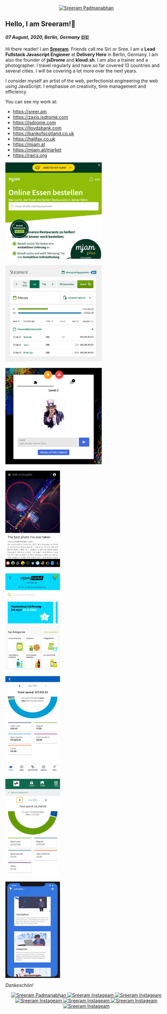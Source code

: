 <p align='center'>
  <a href="https://sreer.am/" target="blank"><img src="https://sreer.am/sections/dev.svg" width="120" alt="Sreeram Padmanabhan" /></a>
</p>

## Hello, I am Sreeram!👋 

#### *07 August, 2020, Berlin, Germany* 🇩🇪
  
Hi there reader! I am [**Sreeram**](https://sreer.am). Friends call me Siri or Sree. I am a **Lead Fullstack Javascript Engineer** at **Delivery Hero** in Berlin, Germany. I am also the founder of **jsDrome** and **kloud.sh**. I am also a trainer and a photographer. I travel regularly and have so far covered 13 countries and several cities. I will be covering a lot more over the next years.

I consider myself an artist of the web, perfectionist engineering the web using JavaScript. I emphasise on creativity, time management and efficiency.

You can see my work at:

- https://sreer.am
- https://zaxis.jsdrome.com
- https://jsdrome.com
- https://lloydsbank.com
- https://bankofscotland.co.uk
- https://halifax.co.uk
- https://mjam.at
- https://mjam.at/market
- https://raics.org


<p style="display: grid; grid-gap: 20px; grid-template-colums: auto auto auto auto; grid-template-rows: auto auto auto auto">
  <img height=300 width=300 src='https://github.com/sreeramofficial/sreeramofficial/blob/main/1.png?raw=false'/>
  <img height=300 width=300 src='https://github.com/sreeramofficial/sreeramofficial/blob/main/4.jpg?raw=false'/>
  <img height=300 width=300 src='https://github.com/sreeramofficial/sreeramofficial/blob/main/9.png?raw=false'/>
  <img height=300 width=170 src='https://github.com/sreeramofficial/sreeramofficial/blob/main/5.png?raw=false'/>
  <img height=300 width=170 src='https://github.com/sreeramofficial/sreeramofficial/blob/main/2.png?raw=false'/>
  <img height=300 width=170 src='https://github.com/sreeramofficial/sreeramofficial/blob/main/6.jpg?raw=false'/>
  <img height=300 width=170 src='https://github.com/sreeramofficial/sreeramofficial/blob/main/7.png?raw=false'/>
  <img height=300 width=170 src='https://github.com/sreeramofficial/sreeramofficial/blob/main/4.png?raw=false'/>
</p>

*Dankeschön!*
<p align='center'>
  <a href="https://www.linkedin.com/in/sreeramofficial/">
    <img alt="Sreeram Padmanabhan" width="22px" src="https://cdn.jsdelivr.net/npm/simple-icons@v3/icons/linkedin.svg" />
  </a>

  <a href="https://instagram.com/sreeramofficial">
    <img alt="Sreeram Instageam" width="22px" src="https://cdn.jsdelivr.net/npm/simple-icons@v3/icons/instagram.svg" />
  </a>

  <a href="https://leetcode.com/sreeramofficial">
    <img alt="Sreeram Instageam" width="22px" src="https://cdn.jsdelivr.net/npm/simple-icons@v3/icons/leetcode.svg" />
  </a>

  <a href="https://stackoverflow.com/users/5228328/sreeram-padmanabhan">
    <img alt="Sreeram Instageam" width="22px" src="https://cdn.jsdelivr.net/npm/simple-icons@v3/icons/stackoverflow.svg" />
  </a>

  <a href="https://github.com/sreeramofficial">
    <img alt="Sreeram Instageam" width="22px" src="https://cdn.jsdelivr.net/npm/simple-icons@v3/icons/github.svg" />
  </a>

  <a href="https://twitter.com/sreeramofficial">
    <img alt="Sreeram Instageam" width="22px" src="https://cdn.jsdelivr.net/npm/simple-icons@v3/icons/twitter.svg" />
  </a>

  <a href="https://www.quora.com/profile/Sreeram-Padmanabhan-1">
    <img alt="Sreeram Instageam" width="22px" src="https://cdn.jsdelivr.net/npm/simple-icons@v3/icons/quora.svg" />
  </a>
</p>
